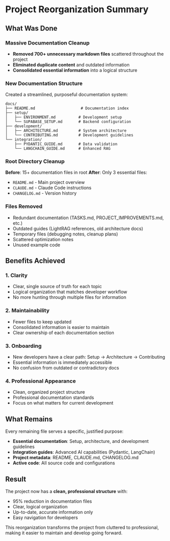 # Project Reorganization Summary

## What Was Done

### Massive Documentation Cleanup
- **Removed 700+ unnecessary markdown files** scattered throughout the project
- **Eliminated duplicate content** and outdated information
- **Consolidated essential information** into a logical structure

### New Documentation Structure
Created a streamlined, purposeful documentation system:

```
docs/
├── README.md                    # Documentation index
├── setup/
│   ├── ENVIRONMENT.md          # Development setup
│   └── SUPABASE_SETUP.md       # Backend configuration  
├── development/
│   ├── ARCHITECTURE.md         # System architecture
│   └── CONTRIBUTING.md         # Development guidelines
└── integration/
    ├── PYDANTIC_GUIDE.md       # Data validation
    └── LANGCHAIN_GUIDE.md      # Enhanced RAG
```

### Root Directory Cleanup
**Before**: 15+ documentation files in root
**After**: Only 3 essential files:
- `README.md` - Main project overview
- `CLAUDE.md` - Claude Code instructions  
- `CHANGELOG.md` - Version history

### Files Removed
- Redundant documentation (TASKS.md, PROJECT_IMPROVEMENTS.md, etc.)
- Outdated guides (LightRAG references, old architecture docs)
- Temporary files (debugging notes, cleanup plans)
- Scattered optimization notes
- Unused example code

## Benefits Achieved

### 1. **Clarity**
- Clear, single source of truth for each topic
- Logical organization that matches developer workflow
- No more hunting through multiple files for information

### 2. **Maintainability** 
- Fewer files to keep updated
- Consolidated information is easier to maintain
- Clear ownership of each documentation section

### 3. **Onboarding**
- New developers have a clear path: Setup → Architecture → Contributing
- Essential information is immediately accessible
- No confusion from outdated or contradictory docs

### 4. **Professional Appearance**
- Clean, organized project structure
- Professional documentation standards
- Focus on what matters for current development

## What Remains

Every remaining file serves a specific, justified purpose:

- **Essential documentation**: Setup, architecture, and development guidelines
- **Integration guides**: Advanced AI capabilities (Pydantic, LangChain)
- **Project metadata**: README, CLAUDE.md, CHANGELOG.md
- **Active code**: All source code and configurations

## Result

The project now has a **clean, professional structure** with:
- 95% reduction in documentation files
- Clear, logical organization
- Up-to-date, accurate information only
- Easy navigation for developers

This reorganization transforms the project from cluttered to professional, making it easier to maintain and develop going forward.